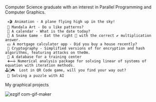 
Computer Science graduate with an interest in Parallel Programming and Computer Graphics. 

     ✈🎬 Animation - A plane flying high up in the sky!
     🎨 Mandala Art - Do u like patterns?
     📆 A calendar - What is the date today?
     🐍 A Snake Game - Eat the right 🍎 with the correct ✔ multiplication answer.
     💵 A mortgage calculator app - Did you buy a house recently?
     🔐 Cryptography - Simplified versions of for encryption and hash algorithms, featuring attacks on the0m.
     🏦 A database for a training center 
     ➕➖➗ Numerical analysis package for solving linear of systems of equation with iteration methods.
    🕹🎲🎮  Lost in QR Code game, will you find your way out? 
     🧩 Solving a puzzle with AI 
    
    
 My graphical projects 
    
![ezgif com-gif-maker](https://user-images.githubusercontent.com/84543584/200974885-fe005ec3-2bc6-40e0-adc7-b036d6d6dc7d.gif)
